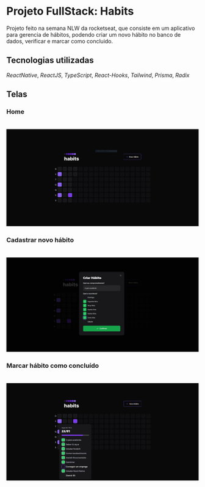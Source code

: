 # Projeto FullStack: Habits

Projeto feito na semana NLW da rocketseat, que consiste em um aplicativo para gerencia de hábitos, podendo criar um novo hábito no banco de dados, verificar e marcar como concluido.

## Tecnologias utilizadas

_ReactNative_,
_ReactJS_,
_TypeScript_,
_React-Hooks_,
_Tailwind_,
_Prisma_,
_Radix_

## Telas <br>

### Home <br> <br>

![tela home](./READMEassets/Home-ReactJs.PNG)

### Cadastrar novo hábito <br> <br>

![tela home](./READMEassets/NewHabit.PNG)

### Marcar hábito como concluído <br> <br>

![tela home](./READMEassets/HabitsList.PNG)